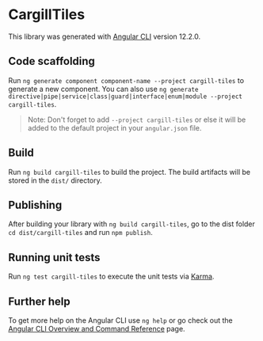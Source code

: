 # CargillTiles

This library was generated with [Angular CLI](https://github.com/angular/angular-cli) version 12.2.0.

## Code scaffolding

Run `ng generate component component-name --project cargill-tiles` to generate a new component. You can also use `ng generate directive|pipe|service|class|guard|interface|enum|module --project cargill-tiles`.
> Note: Don't forget to add `--project cargill-tiles` or else it will be added to the default project in your `angular.json` file. 

## Build

Run `ng build cargill-tiles` to build the project. The build artifacts will be stored in the `dist/` directory.

## Publishing

After building your library with `ng build cargill-tiles`, go to the dist folder `cd dist/cargill-tiles` and run `npm publish`.

## Running unit tests

Run `ng test cargill-tiles` to execute the unit tests via [Karma](https://karma-runner.github.io).

## Further help

To get more help on the Angular CLI use `ng help` or go check out the [Angular CLI Overview and Command Reference](https://angular.io/cli) page.
